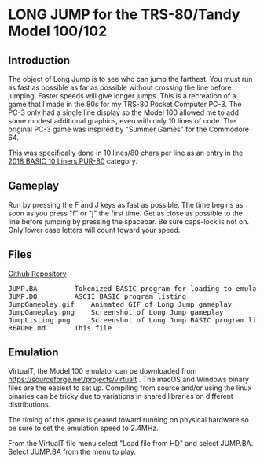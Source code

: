# LONG JUMP for the TRS-80/Tandy Model 100/102


## Introduction
The object of Long Jump is to see who can jump the farthest.  You must run as fast as possible as far as possible without crossing the line before jumping.  Faster speeds will give longer jumps.  This is a recreation of a game that I made in the 80s for my TRS-80 Pocket Computer PC-3.  The PC-3 only had a single line display so the Model 100 allowed me to add some modest additional graphics, even with only 10 lines of code.  The original PC-3 game was inspired by "Summer Games" for the Commodore 64.

This was specifically done in 10 lines/80 chars per line as an entry in the [2018 BASIC 10 Liners PUR-80][1] category.

[1]: http://gkanold.wixsite.com/homeputerium/basic-10liners-2018

## Gameplay
Run by pressing the F and J keys as fast as possible.  The time begins as soon as you press "f" or "j" the first time.  Get as close as possible to the line before jumping by pressing the spacebar.  Be sure caps-lock is not on.  Only lower case letters will count toward your speed.

## Files
[Github Repository](https://github.com/ksbex/basic-longjump.git)

<pre>
JUMP.BA			Tokenized BASIC program for loading to emulator/computer
JUMP.DO			ASCII BASIC program listing
JumpGameplay.gif	Animated GIF of Long Jump gameplay
JumpGameplay.png	Screenshot of Long Jump gameplay
JumpListing.png		Screenshot of Long Jump BASIC program listing
README.md		This file
</pre>

## Emulation
VirtualT, the Model 100 emulator can be downloaded from https://sourceforge.net/projects/virtualt .  The macOS and Windows binary files are the easiest to set up.  Compiling from source and/or using the linux binaries can be tricky due to variations in shared libraries on different distributions.  

The timing of this game is geared toward running on physical hardware so be sure to set the emulation speed to 2.4MHz.

From the VirtualT file menu select "Load file from HD" and select JUMP.BA.  Select JUMP.BA from the menu to play.



